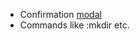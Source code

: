 - Confirmation [modal](https://github.com/rivo/tview/blob/master/demos/modal/main.go)
- Commands like :mkdir etc.
